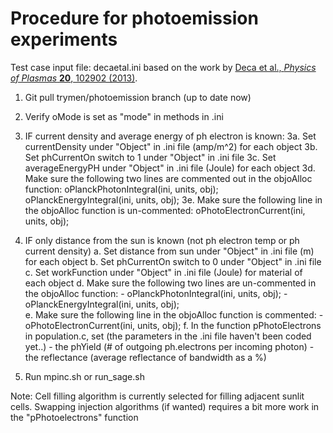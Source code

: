 Procedure for photoemission experiments 
========================================
Test case input file: decaetal.ini based on the work by [Deca et al., *Physics of Plasmas* **20**, 102902 (2013)](https://doi.org/10.1063/1.4826951).

1. Git pull trymen/photoemission branch (up to date now)

2. Verify oMode is set as "mode" in methods in .ini


3. IF current density and average energy of ph electron is known:
	3a. Set currentDensity under "Object" in .ini file (amp/m^2) for each object
	3b. Set phCurrentOn switch to 1 under "Object" in .ini file
	3c. Set averageEnergyPH under "Object" in .ini file (Joule) for each object
	3d. Make sure the following two lines are commented out in the objoAlloc function:
		oPlanckPhotonIntegral(ini, units, obj);
    		oPlanckEnergyIntegral(ini, units, obj);
   	3e. Make sure the following line in the objoAlloc function is un-commented:
   		oPhotoElectronCurrent(ini, units, obj);


4. IF only distance from the sun is known (not ph electron temp or ph current density)
	a. Set distance from sun under "Object" in .ini file (m) for each object
	b. Set phCurrentOn switch to 0 under "Object" in .ini file
	c. Set workFunction under "Object" in .ini file (Joule) for material of each object
	d. Make sure the following two lines are un-commented in the objoAlloc function:
        	- oPlanckPhotonIntegral(ini, units, obj);
    		- oPlanckEnergyIntegral(ini, units, obj);		
	e. Make sure the following line in the objoAlloc function is commented:
   		- oPhotoElectronCurrent(ini, units, obj);
	f. In the function pPhotoElectrons in population.c, set (the parameters in the .ini file haven't been coded yet..)
   		- the phYield (# of outgoing ph.electrons per incoming photon)
   		- the reflectance (average reflectance of bandwidth as a %)

5. Run mpinc.sh or run_sage.sh

Note: Cell filling algorithm is currently selected for filling adjacent sunlit cells. Swapping  injection algorithms (if wanted) requires a bit more work in the "pPhotoelectrons" function
